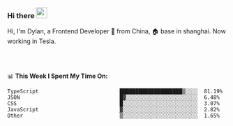 ### Hi there <img src="https://media.giphy.com/media/hvRJCLFzcasrR4ia7z/giphy.gif" width="25px">

<!-- ![visitors](https://visitor-badge.glitch.me/badge?page_id=dislfyer.dislfyer) -->

Hi, I'm Dylan, a Frontend Developer 🚀 from China, 🏠 base in shanghai. Now working in Tesla.

<br/>
<br/>

📊 **This Week I Spent My Time On:**


<!--START_SECTION:waka-->

```text
TypeScript                          ████████████████████▒░░░░  81.19%
JSON                                █▓░░░░░░░░░░░░░░░░░░░░░░░  6.48%
CSS                                 █░░░░░░░░░░░░░░░░░░░░░░░░  3.07%
JavaScript                          ▓░░░░░░░░░░░░░░░░░░░░░░░░  2.82%
Other                               ▒░░░░░░░░░░░░░░░░░░░░░░░░  1.65%
```

<!--END_SECTION:waka-->

<!--
**About Me:**
 -->
